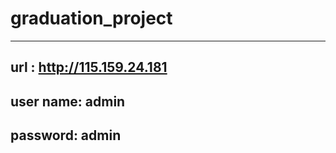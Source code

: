 # graduation_project

---

## url :   http://115.159.24.181
## user name:  admin
## password: admin



